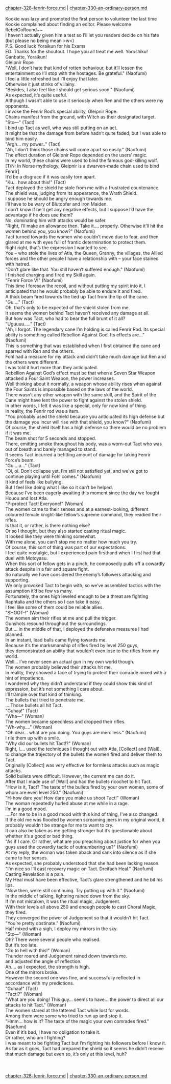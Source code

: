 [chapter-328-fenrir-force.md](./chapter-328-fenrir-force.md) | [chapter-330-an-ordinary-person.md](./chapter-330-an-ordinary-person.md) <br/>
<br/>
Kookie was lazy and promoted the first person to volunteer the last time Kookie complained about finding an editor. Please welcome RebelGoRound~~<br/>
I haven’t actually given him a test so I’ll let you readers decide on his fate (but please no being mean >w<)<br/>
P.S. Good luck Yoraikun for his Exams<br/>
ED: Thanks for the shoutout. I hope you all treat me well. Yoroshiku! Ganbatte, Yoraikun!<br/>
Gleipnir Rope<br/>
"Well, I don’t hate that kind of rotten behaviour, but it’ll lessen the entertainment so I’ll stop with the hostages. Be grateful." (Naofumi)<br/>
I feel a little refreshed but I’ll enjoy that later.<br/>
Otherwise it just stinks of villainy.<br/>
"Besides, I also feel like I should get serious soon." (Naofumi)<br/>
As expected, it’s quite useful.<br/>
Although I wasn’t able to use it seriously when Ren and the others were my opponents.<br/>
I invoke the Fenrir Rod’s special ability, Gleipnir Rope.<br/>
Chains manifest from the ground, with Witch as their designated target.<br/>
"Sto―" (Tact)<br/>
I bind up Tact as well, who was still putting on an act.<br/>
It might be that the damage from before hadn’t quite faded, but I was able to bind him easily.<br/>
"Argh… my power.." (Tact)<br/>
"Ah, I don’t think those chains will come apart so easily." (Naofumi)<br/>
The effect duration of Gleipnir Rope depended on the users’ magic.<br/>
In my world, these chains were used to bind the famous god-killing wolf. [T/N: In Norse mythology, Gleipnir is a dwarven-made chain used to bind Fenrir]<br/>
It’d be a disgrace if it was easily torn apart.<br/>
"Ku… how about this!" (Tact)<br/>
Tact deployed the shield he stole from me with a frustrated countenance.<br/>
The shield was, judging from its appearance, the Wrath Shield.<br/>
I suppose he should be angry enough towards me.<br/>
I’ll have to be wary of Blutopfer and Iron Maiden.<br/>
I don’t know if he’ll get any negative effects, but I suppose I’d have the advantage if he does use them?<br/>
No, dominating him with attacks would be safer.<br/>
"Right, I’ll make an allowance then. Take it…. properly. Otherwise it’ll hit the women behind you, you know?" (Naofumi)<br/>
Tact turned towards the women who couldn’t move due to fear, and then glared at me with eyes full of frantic determination to protect them.<br/>
Right right, that’s the expression I wanted to see.<br/>
You – who stole the lives of Atla, the Queen, Granny, the villages, the Allied forces and the other people I have a relationship with – your face stained with hatred.<br/>
"Don’t glare like that. You still haven’t suffered enough." (Naofumi)<br/>
I finished charging and fired my Skill again.<br/>
"Fenrir Force V!" (Naofumi)<br/>
This time I foresaw the recoil, and without putting my spirit into it, I anticipated that he would probably be able to endure it and fired.<br/>
A thick beam fired towards the tied up Tact from the tip of the cane.<br/>
"Gu…." (Tact)<br/>
Oh, that’s only to be expected of the shield stolen from me.<br/>
It seems the women behind Tact haven’t received any damage at all.<br/>
But how was Tact, who had to bear the full brunt of it all?<br/>
"Uguuuu….." (Tact)<br/>
"Ah, I forgot. The legendary cane I’m holding is called Fenrir Rod. Its special ability is something called Rebellion Against God. Its effects are…" (Naofumi)<br/>
This is something that was established when I first obtained the cane and sparred with Ren and the others.<br/>
Fohl had a measure for my attack and didn’t take much damage but Ren and the others were different.<br/>
I was told it hurt more than they anticipated.<br/>
Rebellion Against God’s effect must be that when a Seven Star Weapon attacked a Four Saint Weapon, the power increases.<br/>
Well thinking about it normally, a weapon whose ability rises when against the Four Saints is impossible based on the laws of the world.<br/>
There wasn’t any other weapon with the same skill, and the Spirit of the Cane might have lent the power to fight against the stolen shield.<br/>
In other words, I felt it was like a special, only for now kind of thing.<br/>
In reality, the Fenrir rod was a item.<br/>
"You probably used the shield because you anticipated its high defense but the damage you incur will rise with that shield, you know?" (Naofumi)<br/>
Of course, the shield itself has a high defense so there would be no problem if it was me.<br/>
The beam shot for 5 seconds and stopped.<br/>
There, emitting smoke throughout his body, was a worn-out Tact who was out of breath and barely managed to stand.<br/>
It seems Tact incurred a befitting amount of damage for taking Fenrir Force’s beam.<br/>
"Gu….u…" (Tact)<br/>
"Oi, oi. Don’t collapse yet. I’m still not satisfied yet, and we’ve got to continue playing until Fohl comes." (Naofumi)<br/>
It kind of feels like bullying.<br/>
But I feel like doing what I like so it can’t be helped.<br/>
Because I’ve been eagerly awaiting this moment since the day we fought Houou and lost Atla.<br/>
"P-protect Tact! Everyone!" (Woman)<br/>
The women came to their senses and at a earnest-looking, different coloured female knight-like fellow’s supreme command, they readied their rifles.<br/>
Is that it, or rather, is there nothing else?<br/>
Or so I thought, but they also started casting ritual magic.<br/>
It looked like they were thinking somewhat.<br/>
With me alone, you can’t stop me no matter how much you try.<br/>
Of course, this sort of thing was part of our expectations.<br/>
I feel quite nostalgic, but I experienced pain firsthand when I first had that duel with Motoyasu.<br/>
When this sort of fellow gets in a pinch, he composedly pulls off a cowardly attack despite in a fair and square fight.<br/>
So naturally we have considered the enemy’s followers attacking and supporting.<br/>
We only provoked Tact to begin with, so we’ve assembled tactics with the assumption it’d be few vs many.<br/>
Fortunately, the ones high leveled enough to be a threat are fighting Raphtalia and the others so I can take it easy.<br/>
I feel like some of them could be reliable allies.<br/>
"SHOOT-!" (Woman)<br/>
The women aim their rifles at me and pull the trigger.<br/>
Gunshots resound throughout the surroundings.<br/>
But…. in the middle of that, I deployed the defensive measures I had planned.<br/>
In an instant, lead balls came flying towards me.<br/>
Because it’s the marksmanship of rifles fired by level 250 guys,<br/>
they demonstrated an ability that wouldn’t even lose to the rifles from my world.<br/>
Well… I’ve never seen an actual gun in my own world though.<br/>
The women probably believed their attacks hit me.<br/>
In reality, they showed a face of trying to protect their comrade mixed with a hint of impatience.<br/>
I wondered why they didn’t understand if they could show this kind of expression, but it’s not something I care about.<br/>
I’ll trample over that kind of thinking.<br/>
The bullets that tried to penetrate me.<br/>
….Those bullets all hit Tact.<br/>
"Guhaa!" (Tact)<br/>
"Wha―" (Woman)<br/>
The women became speechless and dropped their rifles.<br/>
"Wh-why…." (Woman)<br/>
"Oh dear… what are you doing. You guys are merciless." (Naofumi)<br/>
I rile them up with a smile.<br/>
"Why did our bullets hit Tact!?" (Woman)<br/>
Right, I…. used the techniques I thought out with Atla, [Collect] and [Wall], to change the trajectory of the bullets the women fired and deliver them to Tact.<br/>
Originally [Collect] was very effective for formless attacks such as magic attacks.<br/>
Solid bullets were difficult. However, the current me can do it.<br/>
After that I made use of [Wall] and had the bullets ricochet to hit Tact.<br/>
"How is it, Tact? The taste of the bullets fired by your own women, some of whom are even level 250." (Naofumi)<br/>
"H-how dare you! How dare you make us shoot Tact!" (Woman)<br/>
The woman repeatedly hurled abuse at me while in a rage.<br/>
I’m in a good mood.<br/>
….For me to be in a good mood with this kind of thing, I’ve also changed.<br/>
If the old me was flooded by women screaming jeers in my original world, it probably wouldn’t be strange for me to want to cry.<br/>
It can also be taken as me getting stronger but it’s questionable about whether it’s a good or bad thing.<br/>
"As if I care. Or rather, what are you preaching about justice for when you guys used the cowardly tactic of outnumbering us?" (Naofumi)<br/>
At my reply, the woman was taken aback and sank into silence as if she came to her senses.<br/>
As expected, she probably understood that she had been lacking reason.<br/>
"I’m nice so I’ll cast recovery magic on Tact. Dreifach Heal." (Naofumi)<br/>
Casting Revelation is a pain.<br/>
My Heal must have been effective, Tact’s glare strengthened and he bit his lips.<br/>
"Now then, we’re still continuing. Try putting up with it." (Naofumi)<br/>
In the middle of talking, lightning rained down from the sky.<br/>
If I’m not mistaken, it was the ritual magic, Judgement.<br/>
With their levels all above 250 and enough people to cast Choral Magic, they fired.<br/>
They converged the power of Judgement so that it wouldn’t hit Tact.<br/>
"You’re pretty obstinate." (Naofumi)<br/>
Half mixed with a sigh, I deploy my mirrors in the sky.<br/>
"Sto―" (Woman)<br/>
Oh? There were several people who realised.<br/>
But it’s too late.<br/>
"Go to hell with this!" (Woman)<br/>
Thunder roared and Judgement rained down towards me.<br/>
and adjusted the angle of reflection.<br/>
Ah…. as I expected, the strength is high.<br/>
One of the mirrors broke.<br/>
However the second one was fine, and successfully reflected in accordance with my predictions.<br/>
"Guhaa!" (Tact)<br/>
"Tact!?" (Woman)<br/>
"What are you doing! This guy… seems to have… the power to direct all our attacks to hit Tact." (Woman)<br/>
The women stared at the tattered Tact while lost for words.<br/>
Among them were some who tried to run up and stop it.<br/>
"Hmm… how is it? The taste of the magic your own comrades fired." (Naofumi)<br/>
Even if it’s bad, I have no obligation to take it.<br/>
Or rather, who am I fighting?<br/>
I was meant to be fighting Tact but I’m fighting his followers before I know it.<br/>
As far as it goes, Tact had prepared the shield so it seems he didn’t receive that much damage but even so, it’s only at this level, huh?<br/>
<br/>
<br/>
<br/>
[chapter-328-fenrir-force.md](./chapter-328-fenrir-force.md) | [chapter-330-an-ordinary-person.md](./chapter-330-an-ordinary-person.md) <br/>
